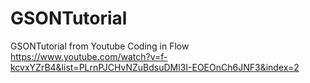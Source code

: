 # GSONTutorial
GSONTutorial from Youtube Coding in Flow https://www.youtube.com/watch?v=f-kcvxYZrB4&list=PLrnPJCHvNZuBdsuDMl3I-EOEOnCh6JNF3&index=2
